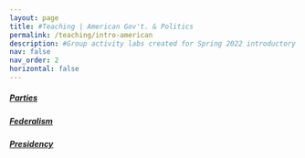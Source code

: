 ```yaml
---
layout: page
title: #Teaching | American Gov't. & Politics
permalink: /teaching/intro-american
description: #Group activity labs created for Spring 2022 introductory American Politics course
nav: false
nav_order: 2
horizontal: false
---
```


<h4><a href="/_pages/teaching.md><span>&#8592;</span> Teaching</a></h4>
<h2>American Government and Politics</h2>
<br>
<h5><i>Group labs</i></h5>
<br>
<br>
<div class="row">
  <div class="col-sm-3">
    <div class="card">
      <div class="card-body">
        <h5 class="card-title"><a href="/assets/pdf/intro american/partieslab.pdf">Parties</a></h5>
      </div>
    </div>
  </div>
  <div class="col-sm-3">
    <div class="card">
      <div class="card-body">
        <h5 class="card-title"><a href="/assets/pdf/intro american/federalismlab.pdf">Federalism</a></h5>
      </div>
    </div>
  </div>
<div class="col-sm-3">
    <div class="card">
      <div class="card-body">
        <h5 class="card-title"><a href="/assets/pdf/intro american/presidencylab.pdf">Presidency</a></h5>
      </div>
    </div>
  </div>
</div>

